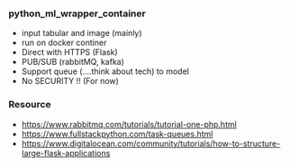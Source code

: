 ### python_ml_wrapper_container

- input tabular and image (mainly)
- run on docker continer
- Direct with HTTPS (Flask)
- PUB/SUB (rabbitMQ, kafka)
- Support queue (....think about tech) to model
- No SECURITY !! (For now)

### Resource
- https://www.rabbitmq.com/tutorials/tutorial-one-php.html
- https://www.fullstackpython.com/task-queues.html
- https://www.digitalocean.com/community/tutorials/how-to-structure-large-flask-applications
